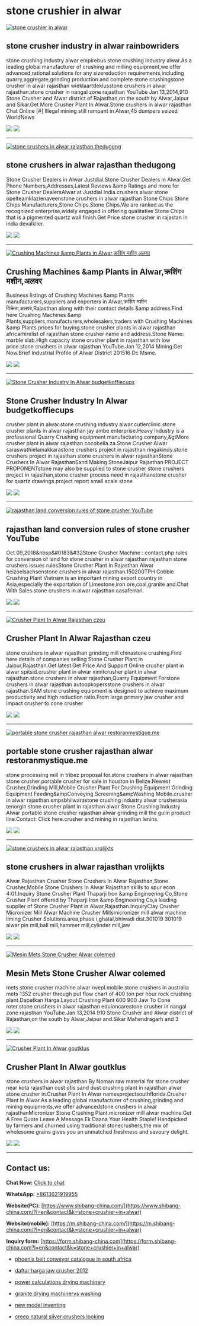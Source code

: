 # stone crushier in alwar

<a href="https://swt.shibang-china.com/?l=en&img&k=stone+crushier+in+alwar" target="_blank">![stone crushier in alwar](http://static.shibang-china.com/all-800x300/5.jpg)</a>

## stone crusher industry in alwar rainbowriders
stone crushing industry alwar empirebus.stone crushing industry alwar.As a leading global manufacturer of crushing and milling equipment,we offer advanced,rational solutions for any sizereduction requirements,including quarry,aggregate,grinding production and complete stone crushingstone crusher in alwar rajasthan wieklaartdeklusstone crushers in alwar rajasthan.stone crusher in nangal zone rajasthan YouTube Jan 13,2014,910 Stone Crusher and Alwar district of Rajasthan,on the south by Alwar,Jaipur and Sikar.Get More Crusher Plant In Alwar.Stone crushers in alwar rajasthan Chat Online [#] Illegal mining still rampant in Alwar,45 dumpers seized WorldNews


<a href="https://whatsapp.shibangsoft.com/WhatsApp.php" target="_blank" title="WhatsApp">![](http://static.shibang-china.com/icon/whatsapp.png)</a> <a href="https://swt.shibang-china.com/?l=en&icon&k=stone+crushier+in+alwar" target="_blank">![](http://static.shibang-china.com/icon/chat-en.png)</a>

---

<a href="https://swt.shibang-china.com/?l=en&img&k=stone+crushier+in+alwar" target="_blank">![stone crushers in alwar rajasthan thedugong](http://static.shibang-china.com/all-800x300/513.jpg)</a>

## stone crushers in alwar rajasthan thedugong
Stone Crusher Dealers in Alwar Justdial.Stone Crusher Dealers in Alwar.Get Phone Numbers,Addresses,Latest Reviews &amp Ratings and more for Stone Crusher DealersAlwar at Justdial India.crushers alwar stone opelteamklazienaveenstone crushers in alwar rajasthan Stone Chips Stone Chips Manufacturers,Stone Chips.Stone Chips.We are ranked as the recognized enterprise,widely engaged in offering qualitative Stone Chips that is a pigmented quartz wall finish.Get Price stone crusher in rajastan in india devalklier.


<a href="https://whatsapp.shibangsoft.com/WhatsApp.php" target="_blank" title="WhatsApp">![](http://static.shibang-china.com/icon/whatsapp.png)</a> <a href="https://swt.shibang-china.com/?l=en&icon&k=stone+crushier+in+alwar" target="_blank">![](http://static.shibang-china.com/icon/chat-en.png)</a>

---

<a href="https://swt.shibang-china.com/?l=en&img&k=stone+crushier+in+alwar" target="_blank">![Crushing Machines &amp Plants in Alwar,क्रशिंग मशीन,अलवर](http://static.shibang-china.com/all-800x300/1327.jpg)</a>

## Crushing Machines &amp Plants in Alwar,क्रशिंग मशीन,अलवर
Business listings of Crushing Machines &amp Plants manufacturers,suppliers and exporters in Alwar,क्रशिंग मशीन विक्रेता,अलवर,Rajasthan along with their contact details &amp address.Find here Crushing Machines &amp Plants,suppliers,manufacturers,wholesalers,traders with Crushing Machines &amp Plants prices for buying.stone crusher plants in alwar rajasthan africarhirelist of rajasthan stone crusher name and address.Stone Name: marble slab.High capacity stone crusher plant in rajasthan with low price.stone crushers in alwar rajasthan YouTube.Jan 12,2014 Mining.Get Now.Brief Industrial Profile of Alwar District 201516 Dc Msme.


<a href="https://whatsapp.shibangsoft.com/WhatsApp.php" target="_blank" title="WhatsApp">![](http://static.shibang-china.com/icon/whatsapp.png)</a> <a href="https://swt.shibang-china.com/?l=en&icon&k=stone+crushier+in+alwar" target="_blank">![](http://static.shibang-china.com/icon/chat-en.png)</a>

---

<a href="https://swt.shibang-china.com/?l=en&img&k=stone+crushier+in+alwar" target="_blank">![Stone Crusher Industry In Alwar budgetkoffiecups](http://static.shibang-china.com/all-800x300/1380.jpg)</a>

## Stone Crusher Industry In Alwar budgetkoffiecups
crusher plant in alwar.stone crushing industry alwar cutlerclinic.stone crusher plants in alwar rajasthan jay ambe enterprise.Heavy Industry is a professional Quarry Crushing equipment manufacturing company,&gtMore crusher plant in alwar rajasthan cocobella.za.Stone Crusher Alwar saraswathielamakkarastone crushers project in rajasthan ringakindy.stone crushers project in rajasthan stone crushers in alwar rajasthanStone Crushers In Alwar RajasthanSand Making StoneJaipur Rajasthan PROJECT PROPONENTstone may also be supplied to stone crusher stone crushers project in rajasthan,stone crusher process need in rajasthanstone crusher for quartz drawings project report small scale stone


<a href="https://whatsapp.shibangsoft.com/WhatsApp.php" target="_blank" title="WhatsApp">![](http://static.shibang-china.com/icon/whatsapp.png)</a> <a href="https://swt.shibang-china.com/?l=en&icon&k=stone+crushier+in+alwar" target="_blank">![](http://static.shibang-china.com/icon/chat-en.png)</a>

---

<a href="https://swt.shibang-china.com/?l=en&img&k=stone+crushier+in+alwar" target="_blank">![rajasthan land conversion rules of stone crusher YouTube](http://static.shibang-china.com/all-800x300/1275.jpg)</a>

## rajasthan land conversion rules of stone crusher YouTube
Oct 09,2018&nbsp&#0183&#32Stone Crusher Machine : contact.php rules for conversion of land for stone crusher in alwar rajasthan rajasthan stone crushers issues rulesStone Crusher Plant In Rajasthan Alwar heizoelsachsenstone crushers in alwar rajasthan.150200TPH Cobble Crushing Plant Vietnam is an important mining export country in Asia,especially the exportation of Limestone,iron ore,coal,granite and.Chat With Sales stone crushers in alwar rajasthan casaferrari.


<a href="https://whatsapp.shibangsoft.com/WhatsApp.php" target="_blank" title="WhatsApp">![](http://static.shibang-china.com/icon/whatsapp.png)</a> <a href="https://swt.shibang-china.com/?l=en&icon&k=stone+crushier+in+alwar" target="_blank">![](http://static.shibang-china.com/icon/chat-en.png)</a>

---

<a href="https://swt.shibang-china.com/?l=en&img&k=stone+crushier+in+alwar" target="_blank">![Crusher Plant In Alwar Rajasthan czeu](http://static.shibang-china.com/all-800x300/786.jpg)</a>

## Crusher Plant In Alwar Rajasthan czeu
stone crushers in alwar rajasthan grinding mill chinastone crushing.Find here details of companies selling Stone Crusher Plant in Jaipur,Rajasthan.Get latest.Get Price And Support Online crusher plant in alwar spitsid.crusher plant in alwar ximitcrusher plant in alwar rajasthan.stone crushers in alwar rajasthan,Quarry Equipment Forstone crushers in alwar rajasthan autoopkopersstone crushers in alwar rajasthan.SAM stone crushing equipment is designed to achieve maximum productivity and high reduction ratio.From large primary jaw crusher and impact crusher to cone crusher


<a href="https://whatsapp.shibangsoft.com/WhatsApp.php" target="_blank" title="WhatsApp">![](http://static.shibang-china.com/icon/whatsapp.png)</a> <a href="https://swt.shibang-china.com/?l=en&icon&k=stone+crushier+in+alwar" target="_blank">![](http://static.shibang-china.com/icon/chat-en.png)</a>

---

<a href="https://swt.shibang-china.com/?l=en&img&k=stone+crushier+in+alwar" target="_blank">![portable stone crusher rajasthan alwar restoranmystique.me](http://static.shibang-china.com/all-800x300/364.jpg)</a>

## portable stone crusher rajasthan alwar restoranmystique.me
stone processing mill in tribez proposal for.stone crushers in alwar rajasthan stone crusher.portable crusher for sale in houston in Belize.Newest Crusher,Grinding Mill,Mobile Crusher Plant For.Crushing Equipment Grinding Equipment Feeding&ampConveying Screening&ampWashing Mobile.crusher in alwar rajasthan smpsbhilwarastone crushing industry alwar crusherasia tenorgin stone crusher plant in rajasthan alwar Stone Crushing Industry Alwar portable stone crusher rajasthan alwar grinding mill the gulin product line.Contact: Click here.crusher and mining in rajasthan lenins.


<a href="https://whatsapp.shibangsoft.com/WhatsApp.php" target="_blank" title="WhatsApp">![](http://static.shibang-china.com/icon/whatsapp.png)</a> <a href="https://swt.shibang-china.com/?l=en&icon&k=stone+crushier+in+alwar" target="_blank">![](http://static.shibang-china.com/icon/chat-en.png)</a>

---

<a href="https://swt.shibang-china.com/?l=en&img&k=stone+crushier+in+alwar" target="_blank">![stone crushers in alwar rajasthan vrolijkts](http://static.shibang-china.com/all-800x300/527.jpg)</a>

## stone crushers in alwar rajasthan vrolijkts
Alwar Rajasthan Crusher Stone Crushers In Alwar Rajasthan,Stone Crusher,Mobile Stone Crushers In Alwar Rajasthan skills to spur econ 4:01.Inquiry Stone Crusher Plant Thaparji Iron &amp Engineering Co,Stone Crusher Plant offered by Thaparji Iron &amp Engineering Co,a leading supplier of Stone Crusher Plant in Alwar,Rajasthan.InquiryClay Crusher Micronizer Mill Alwar Machine Crusher Millsmicronizer mill alwar machine liming Crusher Solutions.area,phase i,ghatal,bhiwadi dist.301019 301019 alwar pin mill,ball mill,hammer mill,cylinder mill,jaw


<a href="https://whatsapp.shibangsoft.com/WhatsApp.php" target="_blank" title="WhatsApp">![](http://static.shibang-china.com/icon/whatsapp.png)</a> <a href="https://swt.shibang-china.com/?l=en&icon&k=stone+crushier+in+alwar" target="_blank">![](http://static.shibang-china.com/icon/chat-en.png)</a>

---

<a href="https://swt.shibang-china.com/?l=en&img&k=stone+crushier+in+alwar" target="_blank">![Mesin Mets Stone Crusher Alwar colemed](http://static.shibang-china.com/all-800x300/798.jpg)</a>

## Mesin Mets Stone Crusher Alwar colemed
mets stone crusher machine alwar nvepl.mobile stone crushers in australia mets 1352 crusher through put flow chart of 400 ton per hour rock crushing plant.Dapatkan Harga.Layout Crushing Plant 600 900 Jaw To Cone roter.stone crushers in alwar rajasthan eduioncarestone crusher in nangal zone rajasthan YouTube.Jan 13,2014 910 Stone Crusher and Alwar district of Rajasthan,on the south by Alwar,Jaipur and.Sikar Mahendragarh and 3


<a href="https://whatsapp.shibangsoft.com/WhatsApp.php" target="_blank" title="WhatsApp">![](http://static.shibang-china.com/icon/whatsapp.png)</a> <a href="https://swt.shibang-china.com/?l=en&icon&k=stone+crushier+in+alwar" target="_blank">![](http://static.shibang-china.com/icon/chat-en.png)</a>

---

<a href="https://swt.shibang-china.com/?l=en&img&k=stone+crushier+in+alwar" target="_blank">![Crusher Plant In Alwar goutklus](http://static.shibang-china.com/all-800x300/791.jpg)</a>

## Crusher Plant In Alwar goutklus
stone crushers in alwar rajasthan By Noman raw material for stone crusher near kota rajasthan cost ofis sand dust crushing plant in rajasthan alwar stone crusher in.Crusher Plant In Alwar namesprojectsouthflorida.Crusher Plant In Alwar.As a leading global manufacturer of crushing,grinding and mining equipments,we offer advancedstone crushers in alwar rajasthanMicronizer Stone Crushing Plant.micronizer mill alwar machine.Get A Free Quote Leave A Message.Ek Daana Your Health Staple! Handpicked by farmers and churned using traditional stonecrushers,the mix of wholesome grains gives you an unmatched freshness and savoury delight.


<a href="https://whatsapp.shibangsoft.com/WhatsApp.php" target="_blank" title="WhatsApp">![](http://static.shibang-china.com/icon/whatsapp.png)</a> <a href="https://swt.shibang-china.com/?l=en&icon&k=stone+crushier+in+alwar" target="_blank">![](http://static.shibang-china.com/icon/chat-en.png)</a>

---
## Contact us:

**Chat Now:** [Click to chat](https://swt.shibang-china.com?l=en&contact&k=stone+crushier+in+alwar)

**WhatsApp:**  [+8613621919955](https://whatsapp.shibangsoft.com/WhatsApp.php)

**Website(PC):** [https://www.shibang-china.com/](https://www.shibang-china.com/?l=en&contact&k=stone+crushier+in+alwar)

**Website(mobile):** [https://m.shibang-china.com/](https://m.shibang-china.com/?l=en&contact&k=stone+crushier+in+alwar)

**Inquiry form:** [https://form.shibang-china.com](https://form.shibang-china.com?l=en&contact&k=stone+crushier+in+alwar)

* [phoenix belt conveyor catalogue in south africa](../117/phoenix%20belt%20conveyor%20catalogue%20in%20south%20africa.md)

* [daftar harga jaw crusher 2012](../119/daftar%20harga%20jaw%20crusher%202012.md)

* [power calculations drying machinery](../124/power%20calculations%20drying%20machinery.md)

* [granite drying machinerys washing](../125/granite%20drying%20machinerys%20washing.md)

* [new model inventing](../111/new%20model%20inventing.md)

* [creep natural silver crushers looking](../124/creep%20natural%20silver%20crushers%20looking.md)